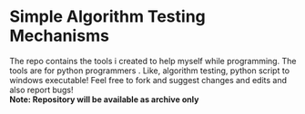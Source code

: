 # Simple Algorithm Testing Mechanisms
The repo contains the tools i created to help myself while programming. The tools are for python programmers . Like, algorithm testing, python script to windows executable! 
Feel free to fork and suggest changes and edits and also report bugs! <br/>
<b>Note: Repository will be available as archive only</b>
